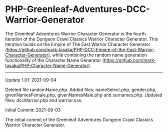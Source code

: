 # PHP-Greenleaf-Adventures-DCC-Warrior-Generator
The Greenleaf Adventures Warrior Character Generator is the fourth iteration of the Dungeon Crawl Classics Warrior Character Generator.  This iteration builds on the Empire of The East Warrior Character Generator (https://github.com/mark-tasaka/PHP-DCC-Empire-of-the-East-Warrior-Character-Generator), while combining the random name generation functionality of the Character Name Generator (https://github.com/mark-tasaka/PHP-Character-Name-Generator).

----------------------


Update 1.01: 2021-09-04

Deleted file randomName.php.  Added files: nameSelect.php, gender.php, givenNamesFemale.php, givenNamesMale.php and surnames.php.  Updated files: dccWarrior.php and warrior.css.



Initial Commit: 2021-09-03

The initial commit of the Greenleaf Adventures Dungeon Crawl Classics Warrior Character Generator.
